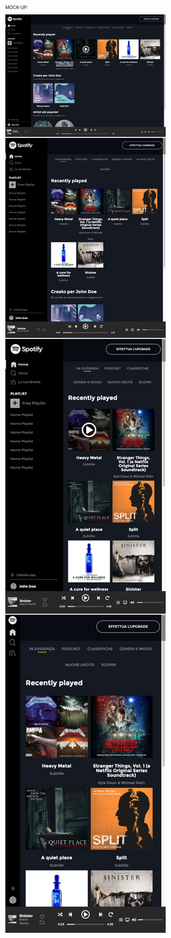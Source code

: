 MOCK-UP:



![Alt text](img/mockup/spotify-lg.png?raw=true)
![Alt text](img/mockup/spotify-md.png?raw=true)
![Alt text](img/mockup/spotify-sm.png?raw=true)
![Alt text](img/mockup/spotify-xs.png?raw=true)
